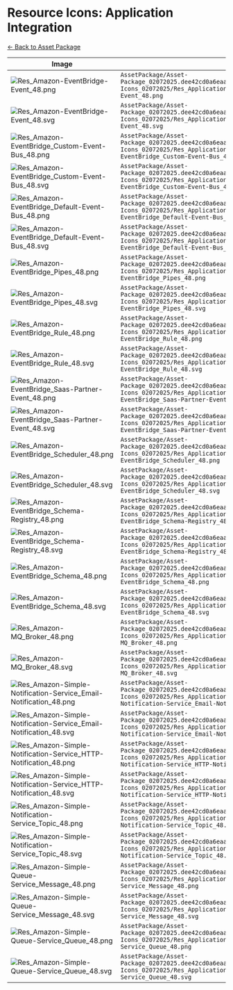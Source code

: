 # Resource Icons: Application Integration

[← Back to Asset Package](Asset-Package_02072025.dee42cd0a6eaacc3da1ad9519579357fb546f803)

| Image | Path |
|-------|------|
| ![Res_Amazon-EventBridge-Event_48.png](https://raw.githubusercontent.com/wiki/ugwis/diagram-as-code/AssetPackage/Asset-Package_02072025.dee42cd0a6eaacc3da1ad9519579357fb546f803/Resource-Icons_02072025/Res_Application-Integration/Res_Amazon-EventBridge-Event_48.png) | `AssetPackage/Asset-Package_02072025.dee42cd0a6eaacc3da1ad9519579357fb546f803/Resource-Icons_02072025/Res_Application-Integration/Res_Amazon-EventBridge-Event_48.png` |
| ![Res_Amazon-EventBridge-Event_48.svg](https://raw.githubusercontent.com/wiki/ugwis/diagram-as-code/AssetPackage/Asset-Package_02072025.dee42cd0a6eaacc3da1ad9519579357fb546f803/Resource-Icons_02072025/Res_Application-Integration/Res_Amazon-EventBridge-Event_48.svg) | `AssetPackage/Asset-Package_02072025.dee42cd0a6eaacc3da1ad9519579357fb546f803/Resource-Icons_02072025/Res_Application-Integration/Res_Amazon-EventBridge-Event_48.svg` |
| ![Res_Amazon-EventBridge_Custom-Event-Bus_48.png](https://raw.githubusercontent.com/wiki/ugwis/diagram-as-code/AssetPackage/Asset-Package_02072025.dee42cd0a6eaacc3da1ad9519579357fb546f803/Resource-Icons_02072025/Res_Application-Integration/Res_Amazon-EventBridge_Custom-Event-Bus_48.png) | `AssetPackage/Asset-Package_02072025.dee42cd0a6eaacc3da1ad9519579357fb546f803/Resource-Icons_02072025/Res_Application-Integration/Res_Amazon-EventBridge_Custom-Event-Bus_48.png` |
| ![Res_Amazon-EventBridge_Custom-Event-Bus_48.svg](https://raw.githubusercontent.com/wiki/ugwis/diagram-as-code/AssetPackage/Asset-Package_02072025.dee42cd0a6eaacc3da1ad9519579357fb546f803/Resource-Icons_02072025/Res_Application-Integration/Res_Amazon-EventBridge_Custom-Event-Bus_48.svg) | `AssetPackage/Asset-Package_02072025.dee42cd0a6eaacc3da1ad9519579357fb546f803/Resource-Icons_02072025/Res_Application-Integration/Res_Amazon-EventBridge_Custom-Event-Bus_48.svg` |
| ![Res_Amazon-EventBridge_Default-Event-Bus_48.png](https://raw.githubusercontent.com/wiki/ugwis/diagram-as-code/AssetPackage/Asset-Package_02072025.dee42cd0a6eaacc3da1ad9519579357fb546f803/Resource-Icons_02072025/Res_Application-Integration/Res_Amazon-EventBridge_Default-Event-Bus_48.png) | `AssetPackage/Asset-Package_02072025.dee42cd0a6eaacc3da1ad9519579357fb546f803/Resource-Icons_02072025/Res_Application-Integration/Res_Amazon-EventBridge_Default-Event-Bus_48.png` |
| ![Res_Amazon-EventBridge_Default-Event-Bus_48.svg](https://raw.githubusercontent.com/wiki/ugwis/diagram-as-code/AssetPackage/Asset-Package_02072025.dee42cd0a6eaacc3da1ad9519579357fb546f803/Resource-Icons_02072025/Res_Application-Integration/Res_Amazon-EventBridge_Default-Event-Bus_48.svg) | `AssetPackage/Asset-Package_02072025.dee42cd0a6eaacc3da1ad9519579357fb546f803/Resource-Icons_02072025/Res_Application-Integration/Res_Amazon-EventBridge_Default-Event-Bus_48.svg` |
| ![Res_Amazon-EventBridge_Pipes_48.png](https://raw.githubusercontent.com/wiki/ugwis/diagram-as-code/AssetPackage/Asset-Package_02072025.dee42cd0a6eaacc3da1ad9519579357fb546f803/Resource-Icons_02072025/Res_Application-Integration/Res_Amazon-EventBridge_Pipes_48.png) | `AssetPackage/Asset-Package_02072025.dee42cd0a6eaacc3da1ad9519579357fb546f803/Resource-Icons_02072025/Res_Application-Integration/Res_Amazon-EventBridge_Pipes_48.png` |
| ![Res_Amazon-EventBridge_Pipes_48.svg](https://raw.githubusercontent.com/wiki/ugwis/diagram-as-code/AssetPackage/Asset-Package_02072025.dee42cd0a6eaacc3da1ad9519579357fb546f803/Resource-Icons_02072025/Res_Application-Integration/Res_Amazon-EventBridge_Pipes_48.svg) | `AssetPackage/Asset-Package_02072025.dee42cd0a6eaacc3da1ad9519579357fb546f803/Resource-Icons_02072025/Res_Application-Integration/Res_Amazon-EventBridge_Pipes_48.svg` |
| ![Res_Amazon-EventBridge_Rule_48.png](https://raw.githubusercontent.com/wiki/ugwis/diagram-as-code/AssetPackage/Asset-Package_02072025.dee42cd0a6eaacc3da1ad9519579357fb546f803/Resource-Icons_02072025/Res_Application-Integration/Res_Amazon-EventBridge_Rule_48.png) | `AssetPackage/Asset-Package_02072025.dee42cd0a6eaacc3da1ad9519579357fb546f803/Resource-Icons_02072025/Res_Application-Integration/Res_Amazon-EventBridge_Rule_48.png` |
| ![Res_Amazon-EventBridge_Rule_48.svg](https://raw.githubusercontent.com/wiki/ugwis/diagram-as-code/AssetPackage/Asset-Package_02072025.dee42cd0a6eaacc3da1ad9519579357fb546f803/Resource-Icons_02072025/Res_Application-Integration/Res_Amazon-EventBridge_Rule_48.svg) | `AssetPackage/Asset-Package_02072025.dee42cd0a6eaacc3da1ad9519579357fb546f803/Resource-Icons_02072025/Res_Application-Integration/Res_Amazon-EventBridge_Rule_48.svg` |
| ![Res_Amazon-EventBridge_Saas-Partner-Event_48.png](https://raw.githubusercontent.com/wiki/ugwis/diagram-as-code/AssetPackage/Asset-Package_02072025.dee42cd0a6eaacc3da1ad9519579357fb546f803/Resource-Icons_02072025/Res_Application-Integration/Res_Amazon-EventBridge_Saas-Partner-Event_48.png) | `AssetPackage/Asset-Package_02072025.dee42cd0a6eaacc3da1ad9519579357fb546f803/Resource-Icons_02072025/Res_Application-Integration/Res_Amazon-EventBridge_Saas-Partner-Event_48.png` |
| ![Res_Amazon-EventBridge_Saas-Partner-Event_48.svg](https://raw.githubusercontent.com/wiki/ugwis/diagram-as-code/AssetPackage/Asset-Package_02072025.dee42cd0a6eaacc3da1ad9519579357fb546f803/Resource-Icons_02072025/Res_Application-Integration/Res_Amazon-EventBridge_Saas-Partner-Event_48.svg) | `AssetPackage/Asset-Package_02072025.dee42cd0a6eaacc3da1ad9519579357fb546f803/Resource-Icons_02072025/Res_Application-Integration/Res_Amazon-EventBridge_Saas-Partner-Event_48.svg` |
| ![Res_Amazon-EventBridge_Scheduler_48.png](https://raw.githubusercontent.com/wiki/ugwis/diagram-as-code/AssetPackage/Asset-Package_02072025.dee42cd0a6eaacc3da1ad9519579357fb546f803/Resource-Icons_02072025/Res_Application-Integration/Res_Amazon-EventBridge_Scheduler_48.png) | `AssetPackage/Asset-Package_02072025.dee42cd0a6eaacc3da1ad9519579357fb546f803/Resource-Icons_02072025/Res_Application-Integration/Res_Amazon-EventBridge_Scheduler_48.png` |
| ![Res_Amazon-EventBridge_Scheduler_48.svg](https://raw.githubusercontent.com/wiki/ugwis/diagram-as-code/AssetPackage/Asset-Package_02072025.dee42cd0a6eaacc3da1ad9519579357fb546f803/Resource-Icons_02072025/Res_Application-Integration/Res_Amazon-EventBridge_Scheduler_48.svg) | `AssetPackage/Asset-Package_02072025.dee42cd0a6eaacc3da1ad9519579357fb546f803/Resource-Icons_02072025/Res_Application-Integration/Res_Amazon-EventBridge_Scheduler_48.svg` |
| ![Res_Amazon-EventBridge_Schema-Registry_48.png](https://raw.githubusercontent.com/wiki/ugwis/diagram-as-code/AssetPackage/Asset-Package_02072025.dee42cd0a6eaacc3da1ad9519579357fb546f803/Resource-Icons_02072025/Res_Application-Integration/Res_Amazon-EventBridge_Schema-Registry_48.png) | `AssetPackage/Asset-Package_02072025.dee42cd0a6eaacc3da1ad9519579357fb546f803/Resource-Icons_02072025/Res_Application-Integration/Res_Amazon-EventBridge_Schema-Registry_48.png` |
| ![Res_Amazon-EventBridge_Schema-Registry_48.svg](https://raw.githubusercontent.com/wiki/ugwis/diagram-as-code/AssetPackage/Asset-Package_02072025.dee42cd0a6eaacc3da1ad9519579357fb546f803/Resource-Icons_02072025/Res_Application-Integration/Res_Amazon-EventBridge_Schema-Registry_48.svg) | `AssetPackage/Asset-Package_02072025.dee42cd0a6eaacc3da1ad9519579357fb546f803/Resource-Icons_02072025/Res_Application-Integration/Res_Amazon-EventBridge_Schema-Registry_48.svg` |
| ![Res_Amazon-EventBridge_Schema_48.png](https://raw.githubusercontent.com/wiki/ugwis/diagram-as-code/AssetPackage/Asset-Package_02072025.dee42cd0a6eaacc3da1ad9519579357fb546f803/Resource-Icons_02072025/Res_Application-Integration/Res_Amazon-EventBridge_Schema_48.png) | `AssetPackage/Asset-Package_02072025.dee42cd0a6eaacc3da1ad9519579357fb546f803/Resource-Icons_02072025/Res_Application-Integration/Res_Amazon-EventBridge_Schema_48.png` |
| ![Res_Amazon-EventBridge_Schema_48.svg](https://raw.githubusercontent.com/wiki/ugwis/diagram-as-code/AssetPackage/Asset-Package_02072025.dee42cd0a6eaacc3da1ad9519579357fb546f803/Resource-Icons_02072025/Res_Application-Integration/Res_Amazon-EventBridge_Schema_48.svg) | `AssetPackage/Asset-Package_02072025.dee42cd0a6eaacc3da1ad9519579357fb546f803/Resource-Icons_02072025/Res_Application-Integration/Res_Amazon-EventBridge_Schema_48.svg` |
| ![Res_Amazon-MQ_Broker_48.png](https://raw.githubusercontent.com/wiki/ugwis/diagram-as-code/AssetPackage/Asset-Package_02072025.dee42cd0a6eaacc3da1ad9519579357fb546f803/Resource-Icons_02072025/Res_Application-Integration/Res_Amazon-MQ_Broker_48.png) | `AssetPackage/Asset-Package_02072025.dee42cd0a6eaacc3da1ad9519579357fb546f803/Resource-Icons_02072025/Res_Application-Integration/Res_Amazon-MQ_Broker_48.png` |
| ![Res_Amazon-MQ_Broker_48.svg](https://raw.githubusercontent.com/wiki/ugwis/diagram-as-code/AssetPackage/Asset-Package_02072025.dee42cd0a6eaacc3da1ad9519579357fb546f803/Resource-Icons_02072025/Res_Application-Integration/Res_Amazon-MQ_Broker_48.svg) | `AssetPackage/Asset-Package_02072025.dee42cd0a6eaacc3da1ad9519579357fb546f803/Resource-Icons_02072025/Res_Application-Integration/Res_Amazon-MQ_Broker_48.svg` |
| ![Res_Amazon-Simple-Notification-Service_Email-Notification_48.png](https://raw.githubusercontent.com/wiki/ugwis/diagram-as-code/AssetPackage/Asset-Package_02072025.dee42cd0a6eaacc3da1ad9519579357fb546f803/Resource-Icons_02072025/Res_Application-Integration/Res_Amazon-Simple-Notification-Service_Email-Notification_48.png) | `AssetPackage/Asset-Package_02072025.dee42cd0a6eaacc3da1ad9519579357fb546f803/Resource-Icons_02072025/Res_Application-Integration/Res_Amazon-Simple-Notification-Service_Email-Notification_48.png` |
| ![Res_Amazon-Simple-Notification-Service_Email-Notification_48.svg](https://raw.githubusercontent.com/wiki/ugwis/diagram-as-code/AssetPackage/Asset-Package_02072025.dee42cd0a6eaacc3da1ad9519579357fb546f803/Resource-Icons_02072025/Res_Application-Integration/Res_Amazon-Simple-Notification-Service_Email-Notification_48.svg) | `AssetPackage/Asset-Package_02072025.dee42cd0a6eaacc3da1ad9519579357fb546f803/Resource-Icons_02072025/Res_Application-Integration/Res_Amazon-Simple-Notification-Service_Email-Notification_48.svg` |
| ![Res_Amazon-Simple-Notification-Service_HTTP-Notification_48.png](https://raw.githubusercontent.com/wiki/ugwis/diagram-as-code/AssetPackage/Asset-Package_02072025.dee42cd0a6eaacc3da1ad9519579357fb546f803/Resource-Icons_02072025/Res_Application-Integration/Res_Amazon-Simple-Notification-Service_HTTP-Notification_48.png) | `AssetPackage/Asset-Package_02072025.dee42cd0a6eaacc3da1ad9519579357fb546f803/Resource-Icons_02072025/Res_Application-Integration/Res_Amazon-Simple-Notification-Service_HTTP-Notification_48.png` |
| ![Res_Amazon-Simple-Notification-Service_HTTP-Notification_48.svg](https://raw.githubusercontent.com/wiki/ugwis/diagram-as-code/AssetPackage/Asset-Package_02072025.dee42cd0a6eaacc3da1ad9519579357fb546f803/Resource-Icons_02072025/Res_Application-Integration/Res_Amazon-Simple-Notification-Service_HTTP-Notification_48.svg) | `AssetPackage/Asset-Package_02072025.dee42cd0a6eaacc3da1ad9519579357fb546f803/Resource-Icons_02072025/Res_Application-Integration/Res_Amazon-Simple-Notification-Service_HTTP-Notification_48.svg` |
| ![Res_Amazon-Simple-Notification-Service_Topic_48.png](https://raw.githubusercontent.com/wiki/ugwis/diagram-as-code/AssetPackage/Asset-Package_02072025.dee42cd0a6eaacc3da1ad9519579357fb546f803/Resource-Icons_02072025/Res_Application-Integration/Res_Amazon-Simple-Notification-Service_Topic_48.png) | `AssetPackage/Asset-Package_02072025.dee42cd0a6eaacc3da1ad9519579357fb546f803/Resource-Icons_02072025/Res_Application-Integration/Res_Amazon-Simple-Notification-Service_Topic_48.png` |
| ![Res_Amazon-Simple-Notification-Service_Topic_48.svg](https://raw.githubusercontent.com/wiki/ugwis/diagram-as-code/AssetPackage/Asset-Package_02072025.dee42cd0a6eaacc3da1ad9519579357fb546f803/Resource-Icons_02072025/Res_Application-Integration/Res_Amazon-Simple-Notification-Service_Topic_48.svg) | `AssetPackage/Asset-Package_02072025.dee42cd0a6eaacc3da1ad9519579357fb546f803/Resource-Icons_02072025/Res_Application-Integration/Res_Amazon-Simple-Notification-Service_Topic_48.svg` |
| ![Res_Amazon-Simple-Queue-Service_Message_48.png](https://raw.githubusercontent.com/wiki/ugwis/diagram-as-code/AssetPackage/Asset-Package_02072025.dee42cd0a6eaacc3da1ad9519579357fb546f803/Resource-Icons_02072025/Res_Application-Integration/Res_Amazon-Simple-Queue-Service_Message_48.png) | `AssetPackage/Asset-Package_02072025.dee42cd0a6eaacc3da1ad9519579357fb546f803/Resource-Icons_02072025/Res_Application-Integration/Res_Amazon-Simple-Queue-Service_Message_48.png` |
| ![Res_Amazon-Simple-Queue-Service_Message_48.svg](https://raw.githubusercontent.com/wiki/ugwis/diagram-as-code/AssetPackage/Asset-Package_02072025.dee42cd0a6eaacc3da1ad9519579357fb546f803/Resource-Icons_02072025/Res_Application-Integration/Res_Amazon-Simple-Queue-Service_Message_48.svg) | `AssetPackage/Asset-Package_02072025.dee42cd0a6eaacc3da1ad9519579357fb546f803/Resource-Icons_02072025/Res_Application-Integration/Res_Amazon-Simple-Queue-Service_Message_48.svg` |
| ![Res_Amazon-Simple-Queue-Service_Queue_48.png](https://raw.githubusercontent.com/wiki/ugwis/diagram-as-code/AssetPackage/Asset-Package_02072025.dee42cd0a6eaacc3da1ad9519579357fb546f803/Resource-Icons_02072025/Res_Application-Integration/Res_Amazon-Simple-Queue-Service_Queue_48.png) | `AssetPackage/Asset-Package_02072025.dee42cd0a6eaacc3da1ad9519579357fb546f803/Resource-Icons_02072025/Res_Application-Integration/Res_Amazon-Simple-Queue-Service_Queue_48.png` |
| ![Res_Amazon-Simple-Queue-Service_Queue_48.svg](https://raw.githubusercontent.com/wiki/ugwis/diagram-as-code/AssetPackage/Asset-Package_02072025.dee42cd0a6eaacc3da1ad9519579357fb546f803/Resource-Icons_02072025/Res_Application-Integration/Res_Amazon-Simple-Queue-Service_Queue_48.svg) | `AssetPackage/Asset-Package_02072025.dee42cd0a6eaacc3da1ad9519579357fb546f803/Resource-Icons_02072025/Res_Application-Integration/Res_Amazon-Simple-Queue-Service_Queue_48.svg` |
